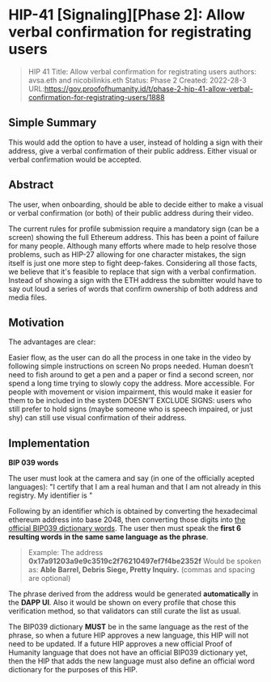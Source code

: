# HIP-41 [Signaling][Phase 2]: Allow verbal confirmation for registrating users
>HIP 41
>Title: Allow verbal confirmation for registrating users
>authors: avsa.eth and nicobilinkis.eth
>Status: Phase 2
>Created: 2022-28-3
>URL:https://gov.proofofhumanity.id/t/phase-2-hip-41-allow-verbal-confirmation-for-registrating-users/1888

## Simple Summary

This would add the option to have a user, instead of holding a sign with their address, give a verbal confirmation of their public address. Either visual or verbal confirmation would be accepted.

## Abstract


The user, when onboarding, should be able to decide either to make a visual or verbal confirmation (or both) of their public address during their video. 

The current rules for profile submission require a mandatory sign (can be a screen) showing the full Ethereum address. This has been a point of failure for many people. Although many efforts where made to help resolve those problems, such as HIP-27 allowing for one character mistakes, the sign itself is just one more step to fight deep-fakes. Considering all those facts, we believe that it's feasible to replace that sign with a verbal confirmation. Instead of showing a sign with the ETH address the submitter would have to say out loud a series of words that confirm ownership of both address and media files.

## Motivation

The advantages are clear:

Easier flow, as the user can do all the process in one take in the video by following simple instructions on screen
No props needed. Human doesn’t need to fish around to get a pen and a paper or find a second screen, nor spend a long time trying to slowly copy the address.
More accessible. For people with movement or vision impairment, this would make it easier for them to be included in the system
DOESN’T EXCLUDE SIGNS: users who still prefer to hold signs (maybe someone who is speech impaired, or just shy) can still use visual confirmation of their address.

## Implementation


**BIP 039 words**

The user must look at the camera and say (in one of the officially acepted languages): 
"I certify that I am a real human and that I am not already in this registry. My identifier is "

Following by an identifier which is obtained by converting the hexadecimal ethereum address into base 2048, then converting those digits into [the official BIP039 dictionary words](https://github.com/bitcoin/bips/blob/master/bip-0039/bip-0039-wordlists.md). The user then must speak the **first 6 resulting words in the same same language as the phrase**.
> 
> Example:
> The address **0x17a91203a9e9c3519c2f76210497ef7f4be2352f**
> Would be spoken as: **Able Barrel, Debris Siege, Pretty Inquiry.** (commas and spacing are optional)

The phrase derived from the address would be generated **automatically** in the **DAPP UI**. Also it would be shown on every profile that chose this verification method, so that validators can still curate the list as usual. 

The BIP039 dictionary **MUST** be in the same language as the rest of the phrase, so when a future HIP approves a new language, this HIP will not need to be updated. If a future HIP approves a new official Proof of Humanity language that does not have an official BIP039 dictionary yet, then the HIP that adds the new language must also define an official word dictionary for the purposes of this HIP.
